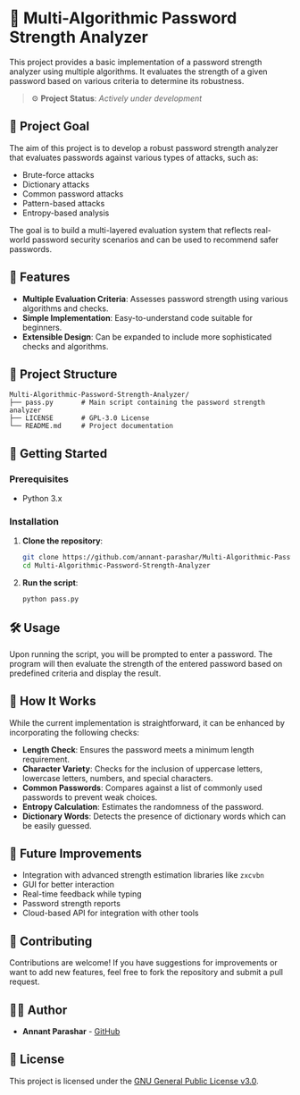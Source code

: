 # 🔐 Multi-Algorithmic Password Strength Analyzer

This project provides a basic implementation of a password strength analyzer using multiple algorithms. It evaluates the strength of a given password based on various criteria to determine its robustness.

> ⚙️ **Project Status**: _Actively under development_

## 🎯 Project Goal

The aim of this project is to develop a robust password strength analyzer that evaluates passwords against various types of attacks, such as:

- Brute-force attacks  
- Dictionary attacks  
- Common password attacks  
- Pattern-based attacks  
- Entropy-based analysis  

The goal is to build a multi-layered evaluation system that reflects real-world password security scenarios and can be used to recommend safer passwords.

## 🧠 Features

- **Multiple Evaluation Criteria**: Assesses password strength using various algorithms and checks.
- **Simple Implementation**: Easy-to-understand code suitable for beginners.
- **Extensible Design**: Can be expanded to include more sophisticated checks and algorithms.

## 📁 Project Structure

```
Multi-Algorithmic-Password-Strength-Analyzer/
├── pass.py       # Main script containing the password strength analyzer
├── LICENSE       # GPL-3.0 License
└── README.md     # Project documentation
```

## 🚀 Getting Started

### Prerequisites

- Python 3.x

### Installation

1. **Clone the repository**:

   ```bash
   git clone https://github.com/annant-parashar/Multi-Algorithmic-Password-Strength-Analyzer.git
   cd Multi-Algorithmic-Password-Strength-Analyzer
   ```

2. **Run the script**:

   ```bash
   python pass.py
   ```

## 🛠️ Usage

Upon running the script, you will be prompted to enter a password. The program will then evaluate the strength of the entered password based on predefined criteria and display the result.

## 📌 How It Works

While the current implementation is straightforward, it can be enhanced by incorporating the following checks:

- **Length Check**: Ensures the password meets a minimum length requirement.
- **Character Variety**: Checks for the inclusion of uppercase letters, lowercase letters, numbers, and special characters.
- **Common Passwords**: Compares against a list of commonly used passwords to prevent weak choices.
- **Entropy Calculation**: Estimates the randomness of the password.
- **Dictionary Words**: Detects the presence of dictionary words which can be easily guessed.

## 🔧 Future Improvements

- Integration with advanced strength estimation libraries like `zxcvbn`
- GUI for better interaction
- Real-time feedback while typing
- Password strength reports
- Cloud-based API for integration with other tools

## 🤝 Contributing

Contributions are welcome! If you have suggestions for improvements or want to add new features, feel free to fork the repository and submit a pull request.

## 🧑‍💻 Author

- **Annant Parashar** - [GitHub](https://github.com/annant-parashar)

## 📄 License

This project is licensed under the [GNU General Public License v3.0](LICENSE).
